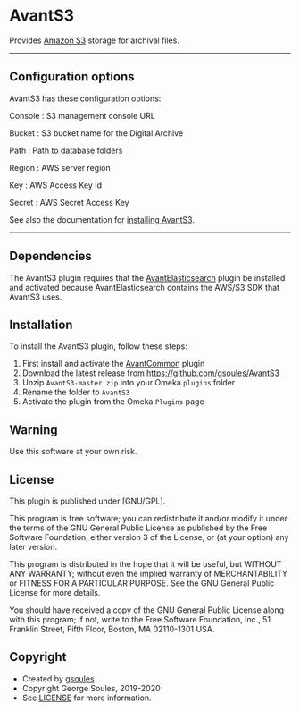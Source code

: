 # AvantS3

Provides [Amazon S3](https://aws.amazon.com/free/storage) storage for archival files.

---

## Configuration options

AvantS3 has these configuration options:

Console
:   S3 management console URL

Bucket
:   S3 bucket name for the Digital Archive

Path
:   Path to database folders

Region
:   AWS server region

Key
:   AWS Access Key Id

Secret
:   AWS Secret Access Key

See also the documentation for [installing AvantS3](../../../superuser/install-digital-archive/#avants3).

---

## Dependencies
The AvantS3 plugin requires that the [AvantElasticsearch] plugin be installed and activated
because AvantElasticsearch contains the AWS/S3 SDK that AvantS3 uses.

## Installation

To install the AvantS3 plugin, follow these steps:

1. First install and activate the [AvantCommon] plugin
1. Download the latest release from <https://github.com/gsoules/AvantS3>
1. Unzip `AvantS3-master.zip` into your Omeka `plugins` folder
1. Rename the folder to `AvantS3`
1. Activate the plugin from the Omeka `Plugins` page

## Warning

Use this software at your own risk.

##  License

This plugin is published under [GNU/GPL].

This program is free software; you can redistribute it and/or modify it under
the terms of the GNU General Public License as published by the Free Software
Foundation; either version 3 of the License, or (at your option) any later
version.

This program is distributed in the hope that it will be useful, but WITHOUT
ANY WARRANTY; without even the implied warranty of MERCHANTABILITY or FITNESS
FOR A PARTICULAR PURPOSE. See the GNU General Public License for more
details.

You should have received a copy of the GNU General Public License along with
this program; if not, write to the Free Software Foundation, Inc.,
51 Franklin Street, Fifth Floor, Boston, MA 02110-1301 USA.

## Copyright

-   Created by [gsoules](https://github.com/gsoules)
-   Copyright George Soules, 2019-2020
-   See [LICENSE](https://github.com/gsoules/AvantS3/blob/master/LICENSE) for more information.


[AvantAdmin]:         ../avantadmin/avantadmin.md
[AvantCommon]:        ../avantcommon/avantcommon.md
[AvantCustom]:        ../avantcustom/avantcustom.md
[AvantDPLA]:          ../avantdpla/avantdpla.md
[AvantElements]:      ../avantelements/avantelements.md
[AvantElasticsearch]: ../avantelasticsearch/avantelasticsearch.md
[AvantRelationships]: ../avantrelationships/avantrelationships.md
[AvantSearch]:        ../avantsearch/avantsearch.md
[AvantS3]:            ../avants3/avants3.md